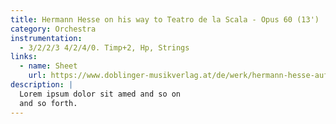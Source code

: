 ```yaml
---
title: Hermann Hesse on his way to Teatro de la Scala - Opus 60 (13')
category: Orchestra
instrumentation:
  - 3/2/2/3 4/2/4/0. Timp+2, Hp, Strings
links:
  - name: Sheet
    url: https://www.doblinger-musikverlag.at/de/werk/hermann-hesse-auf-dem-weg-in-die-mailänder-scala
description: |
  Lorem ipsum dolor sit amed and so on
  and so forth.
---
```

